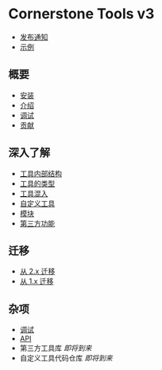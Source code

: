 # Cornerstone Tools v3

- [发布通知](https://github.com/cornerstonejs/cornerstoneTools/releases)
- [示例](https://tools.cornerstonejs.org/examples)

## 概要

- [安装](installation.md)
- [介绍](index.md)
- [调试](debugging/index.md)
- [贡献](contributing.md)

## 深入了解

- [工具内部结构](anatomy-of-a-tool/index.md)
- [工具的类型](tool-types/index.md)
- [工具混入](tool-mixins/index.md)
- [自定义工具](custom-tools/index.md)
- [模块](modules/index.md)
- [第三方功能](third-party-functionality/index.md)

## 迁移

- [从 2.x 迁移](migration/index.md#2x)
- [从 1.x 迁移](migration/index.md#1x)

## 杂项

- [调试](debugging/index.md)
- <a href="/cornerstone-book/cornerstone-tools/latest/api">API</a>
- 第三方工具库 *即将到来*
- 自定义工具代码仓库 *即将到来*

